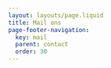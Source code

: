 ```yaml
---
layout: layouts/page.liquid
title: Mail ons
page-footer-navigation:
  key: mail
  parent: contact
  order: 30
---
```

